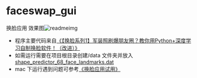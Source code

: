 # faceswap_gui
换脸应用
效果图![readmeimg](https://raw.githubusercontent.com/wzqwzq666/faceswap_gui/master/readmeimg.png)
- 程序主要代码来自[《【换脸系列1】军装照刷爆朋友圈？教你用Python+深度学习自制换脸软件！（改进）》](https://zhuanlan.zhihu.com/p/28318070)
- 如需运行需要在项目根目录创建/data 文件夹并放入[shape_predictor_68_face_landmarks.dat](http://dlib.net/files/shape_predictor_68_face_landmarks.dat.bz2)
- mac 下运行遇到问题可参考[《换脸应用试用》](https://inferior.wang/2017/12/18/01-faceswap/)
